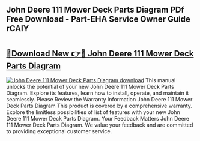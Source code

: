 ## John Deere 111 Mower Deck Parts Diagram PDf Free Download - Part-EHA Service Owner Guide rCAIY

# <h2><a href="http://dfpdvhr.blite.top/?on=John+Deere+111+Mower+Deck+Parts+Diagram">🔗Download New 👉🔴 John Deere 111 Mower Deck Parts Diagram</a></h2>

[![John Deere 111 Mower Deck Parts Diagram download](https://i.imgur.com/lujVjoI.png)](http://dfpdvhr.blite.top/?on=John+Deere+111+Mower+Deck+Parts+Diagram)
This manual unlocks the potential of your new John Deere 111 Mower Deck Parts Diagram. Explore its features, learn how to install, operate, and maintain it seamlessly. Please Review the Warranty Information John Deere 111 Mower Deck Parts Diagram This product is covered by a comprehensive warranty. Explore the limitless possibilities of list of features with your new John Deere 111 Mower Deck Parts Diagram. Your Feedback Matters John Deere 111 Mower Deck Parts Diagram. We value your feedback and are committed to providing exceptional customer service.
